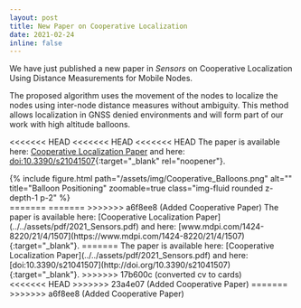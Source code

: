 ```yaml
---
layout: post
title: New Paper on Cooperative Localization
date: 2021-02-24
inline: false
---
```


We have just published a new paper in <i>Sensors</i> on Cooperative Localization Using Distance Measurements for Mobile Nodes.

The proposed algorithm uses the movement of the nodes to localize the nodes using inter-node distance measures without ambiguity. This method allows localization in GNSS denied environments and will form part of our work with high altitude balloons.

<<<<<<< HEAD
<<<<<<< HEAD
<<<<<<< HEAD
The paper is available here: [Cooperative Localization Paper](../../assets/pdf/2021_Sensors.pdf) and here: [doi:10.3390/s21041507](http://doi.org/10.3390/s21041507){:target="_blank" rel="noopener"}.

<div class="row justify-content-center">
  <div class="col-sm-8 mt-3 mt-md-0">
    {% include figure.html path="/assets/img/Cooperative_Balloons.png" alt="" title="Balloon Positioning" zoomable=true class="img-fluid rounded z-depth-1 p-2" %}
  </div>
=======
=======
>>>>>>> a6f8ee8 (Added Cooperative Paper)
The paper is available here: [Cooperative Localization Paper](../../assets/pdf/2021_Sensors.pdf) and here: [www.mdpi.com/1424-8220/21/4/1507](https://www.mdpi.com/1424-8220/21/4/1507){:target="_blank"}.
=======
The paper is available here: [Cooperative Localization Paper](../../assets/pdf/2021_Sensors.pdf) and here: [doi:10.3390/s21041507](http://doi.org/10.3390/s21041507){:target="_blank"}.
>>>>>>> 17b600c (converted cv to cards)

<div class="row justify-content-center">
  <div class="col-sm-8 mt-3 mt-md-0"><img class="img-fluid rounded z-depth-1 p-2" src="{{ '/assets/img/Cooperative_Balloons.png' | relative_url }}" alt="" title="Balloon Positioning"/></div>
<<<<<<< HEAD
>>>>>>> 23a4e07 (Added Cooperative Paper)
=======
>>>>>>> a6f8ee8 (Added Cooperative Paper)
</div>
